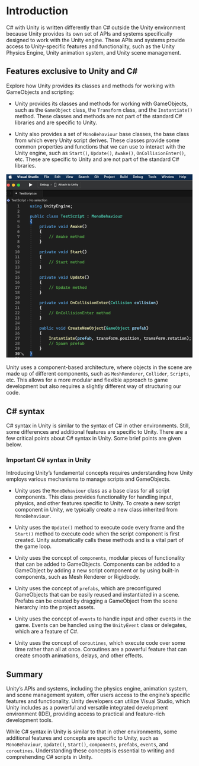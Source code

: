 # Introduction

C# with Unity is written differently than C# outside the Unity environment because Unity provides its own set of APIs and systems specifically designed to work with the Unity engine. These APIs and systems provide access to Unity-specific features and functionality, such as the Unity Physics Engine, Unity animation system, and Unity scene management.

## Features exclusive to Unity and C#

Explore how Unity provides its classes and methods for working with GameObjects and scripting:

- Unity provides its classes and methods for working with GameObjects, such as the `GameObject` class, the `Transform` class, and the `Instantiate()` method. These classes and methods are not part of the standard C# libraries and are specific to Unity.

- Unity also provides a set of `MonoBehaviour` base classes, the base class from which every Unity script derives. These classes provide some common properties and functions that we can use to interact with the Unity engine, such as `Start()`, `Update()`, `Awake()`, `OnCollisionEnter()`, etc. These are specific to Unity and are not part of the standard C# libraries.

![Example functions](../assets/mod1/image.png)

Unity uses a component-based architecture, where objects in the scene are made up of different components, such as `MeshRenderer`, `Collider`, `Scripts`, etc. This allows for a more modular and flexible approach to game development but also requires a slightly different way of structuring our code.

## C# syntax

C# syntax in Unity is similar to the syntax of C# in other environments. Still, some differences and additional features are specific to Unity. There are a few critical points about C# syntax in Unity. Some brief points are given below.

### Important C# syntax in Unity

Introducing Unity’s fundamental concepts requires understanding how Unity employs various mechanisms to manage scripts and GameObjects.

- Unity uses the `MonoBehaviour` class as a base class for all script components. This class provides functionality for handling input, physics, and other features specific to Unity. To create a new script component in Unity, we typically create a new class inherited from `MonoBehaviour`.

- Unity uses the `Update()` method to execute code every frame and the `Start()` method to execute code when the script component is first created. Unity automatically calls these methods and is a vital part of the game loop.

- Unity uses the concept of `components`, modular pieces of functionality that can be added to GameObjects. Components can be added to a GameObject by adding a new script component or by using built-in components, such as Mesh Renderer or Rigidbody.

- Unity uses the concept of `prefabs`, which are preconfigured GameObjects that can be easily reused and instantiated in a scene. Prefabs can be created by dragging a GameObject from the scene hierarchy into the project assets.

- Unity uses the concept of `events` to handle input and other events in the game. Events can be handled using the `UnityEvent` class or delegates, which are a feature of C#.

- Unity uses the concept of `coroutines`, which execute code over some time rather than all at once. Coroutines are a powerful feature that can create smooth animations, delays, and other effects.

## Summary

Unity’s APIs and systems, including the physics engine, animation system, and scene management system, offer users access to the engine’s specific features and functionality. Unity developers can utilize Visual Studio, which Unity includes as a powerful and versatile integrated development environment (IDE), providing access to practical and feature-rich development tools.

While C# syntax in Unity is similar to that in other environments, some additional features and concepts are specific to Unity, such as `MonoBehaviour`, `Update()`, `Start()`, `components`, `prefabs`, `events`, and `coroutines`. Understanding these concepts is essential to writing and comprehending C# scripts in Unity.

